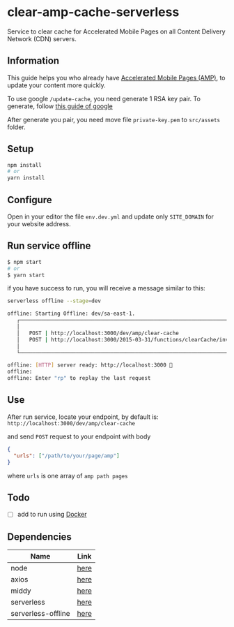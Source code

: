# clear-amp-cache-serverless
Service to clear cache for Accelerated Mobile Pages on all Content Delivery Network (CDN) servers.

## Information
This guide helps you who already have [Accelerated Mobile Pages (AMP)](https://amp.dev/about/how-amp-works/), to update your content more quickly.

To use google `/update-cache`, you need generate 1 RSA key pair. To generate, follow [this guide of google](https://developers.google.com/amp/cache/update-cache#rsa-keys)

After generate you pair, you need move file `private-key.pem` to `src/assets` folder. 

## Setup

```bash
npm install
# or
yarn install
```

## Configure
Open in your editor the file `env.dev.yml` and update only `SITE_DOMAIN` for your website address.

## Run service offline

```bash
$ npm start
# or
$ yarn start
```

if you have success to run, you will receive a message similar to this:
```bash
serverless offline --stage=dev

offline: Starting Offline: dev/sa-east-1.
   ┌─────────────────────────────────────────────────────────────────────────┐
   │                                                                         │
   │   POST | http://localhost:3000/dev/amp/clear-cache                      │
   │   POST | http://localhost:3000/2015-03-31/functions/clearCache/invocations   │
   │                                                                         │
   └─────────────────────────────────────────────────────────────────────────┘

offline: [HTTP] server ready: http://localhost:3000 🚀
offline:
offline: Enter "rp" to replay the last request
```

## Use
After run service, locate your endpoint, by default is: `http://localhost:3000/dev/amp/clear-cache`

and send `POST` request to your endpoint with body
```json
{
  "urls": ["/path/to/your/page/amp"]
}
```
where `urls` is one array of `amp path pages` 

## Todo
- [ ] add to run using [Docker](https://www.docker.com/)

## Dependencies
| Name  | Link  |
|---|---|
| node | [here](https://nodejs.org/en/) |
| axios | [here](https://www.npmjs.com/package/axios) |
| middy | [here](https://www.npmjs.com/package/middy) |
| serverless | [here](https://serverless.com/framework/docs/getting-started/) |
| serverless-offline  | [here](https://www.npmjs.com/package/serverless-offline) |
